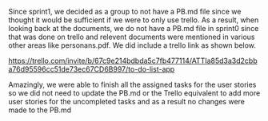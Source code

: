 
Since sprint1, we decided as a group to not have a PB.md file since we thought it would be sufficient if we were to only use trello. As a result, when looking back at the documents, we do not have a PB.md file in sprint0 since that was done on trello and relevent documents were mentioned in various other areas like personans.pdf. We did include a trello link as shown below.

https://trello.com/invite/b/67c9e214bdbda5c7fb477114/ATTIa85d3a3d2cbba76d95596cc51de73ec67CD6B997/to-do-list-app

Amazingly, we were able to finish all the assigned tasks for the user stories so we did not need to update the PB.md or the Trello equivalent to add more user stories for the uncompleted tasks and as a result no changes were made to the PB.md
